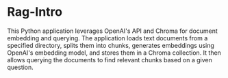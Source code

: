 # Rag-Intro

This Python application leverages OpenAI's API and Chroma for document embedding and querying. The application loads text documents from a specified directory, splits them into chunks, generates embeddings using OpenAI's embedding model, and stores them in a Chroma collection. It then allows querying the documents to find relevant chunks based on a given question.